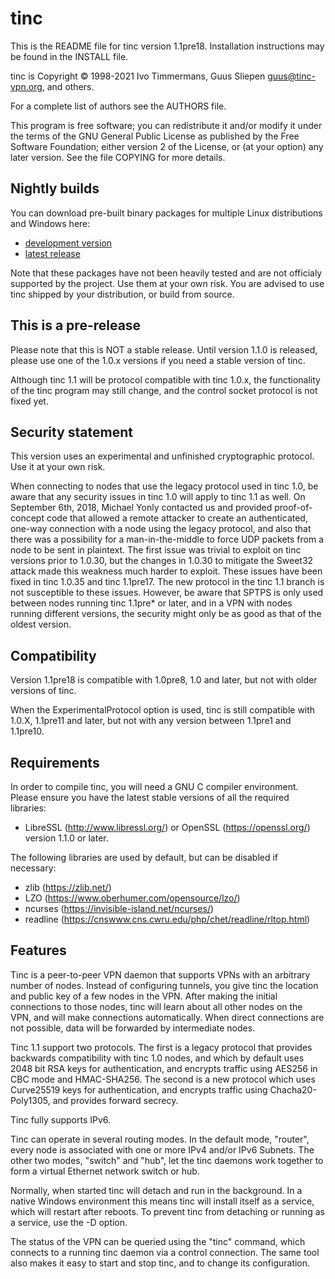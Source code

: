 # tinc

This is the README file for tinc version 1.1pre18. Installation
instructions may be found in the INSTALL file.

tinc is Copyright © 1998-2021 Ivo Timmermans, Guus Sliepen <guus@tinc-vpn.org>, and others.

For a complete list of authors see the AUTHORS file.

This program is free software; you can redistribute it and/or modify
it under the terms of the GNU General Public License as published by
the Free Software Foundation; either version 2 of the License, or (at
your option) any later version. See the file COPYING for more details.

## Nightly builds

You can download pre-built binary packages for multiple Linux distributions and Windows here:

- [development version](https://github.com/gsliepen/tinc/releases/tag/latest)
- [latest release](https://github.com/gsliepen/tinc/releases/latest)

Note that these packages have not been heavily tested and are not officialy supported by the project. Use them at your own risk. You are advised to use tinc shipped by your distribution, or build from source.

## This is a pre-release

Please note that this is NOT a stable release. Until version 1.1.0 is released,
please use one of the 1.0.x versions if you need a stable version of tinc.

Although tinc 1.1 will be protocol compatible with tinc 1.0.x, the
functionality of the tinc program may still change, and the control socket
protocol is not fixed yet.

## Security statement

This version uses an experimental and unfinished cryptographic protocol. Use it
at your own risk.

When connecting to nodes that use the legacy protocol used in tinc 1.0, be
aware that any security issues in tinc 1.0 will apply to tinc 1.1 as well. On
September 6th, 2018, Michael Yonly contacted us and provided proof-of-concept
code that allowed a remote attacker to create an authenticated, one-way
connection with a node using the legacy protocol, and also that there was a
possibility for a man-in-the-middle to force UDP packets from a node to be sent
in plaintext. The first issue was trivial to exploit on tinc versions prior to
1.0.30, but the changes in 1.0.30 to mitigate the Sweet32 attack made this
weakness much harder to exploit. These issues have been fixed in tinc 1.0.35
and tinc 1.1pre17. The new protocol in the tinc 1.1 branch is not susceptible
to these issues. However, be aware that SPTPS is only used between nodes
running tinc 1.1pre\* or later, and in a VPN with nodes running different
versions, the security might only be as good as that of the oldest version.

## Compatibility

Version 1.1pre18 is compatible with 1.0pre8, 1.0 and later, but not with older
versions of tinc.

When the ExperimentalProtocol option is used, tinc is still compatible with
1.0.X, 1.1pre11 and later, but not with any version between 1.1pre1 and
1.1pre10.

## Requirements

In order to compile tinc, you will need a GNU C compiler environment. Please
ensure you have the latest stable versions of all the required libraries:

- LibreSSL (http://www.libressl.org/) or OpenSSL (https://openssl.org/) version 1.1.0 or later.

The following libraries are used by default, but can be disabled if necessary:

- zlib (https://zlib.net/)
- LZO (https://www.oberhumer.com/opensource/lzo/)
- ncurses (https://invisible-island.net/ncurses/)
- readline (https://cnswww.cns.cwru.edu/php/chet/readline/rltop.html)

## Features

Tinc is a peer-to-peer VPN daemon that supports VPNs with an arbitrary number
of nodes. Instead of configuring tunnels, you give tinc the location and
public key of a few nodes in the VPN. After making the initial connections to
those nodes, tinc will learn about all other nodes on the VPN, and will make
connections automatically. When direct connections are not possible, data will
be forwarded by intermediate nodes.

Tinc 1.1 support two protocols. The first is a legacy protocol that provides
backwards compatibility with tinc 1.0 nodes, and which by default uses 2048 bit
RSA keys for authentication, and encrypts traffic using AES256 in CBC mode
and HMAC-SHA256. The second is a new protocol which uses Curve25519 keys for
authentication, and encrypts traffic using Chacha20-Poly1305, and provides
forward secrecy.

Tinc fully supports IPv6.

Tinc can operate in several routing modes. In the default mode, "router", every
node is associated with one or more IPv4 and/or IPv6 Subnets. The other two
modes, "switch" and "hub", let the tinc daemons work together to form a virtual
Ethernet network switch or hub.

Normally, when started tinc will detach and run in the background. In a native
Windows environment this means tinc will install itself as a service, which will
restart after reboots. To prevent tinc from detaching or running as a service,
use the -D option.

The status of the VPN can be queried using the "tinc" command, which connects
to a running tinc daemon via a control connection. The same tool also makes it
easy to start and stop tinc, and to change its configuration.

